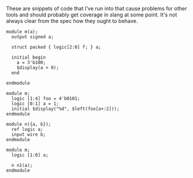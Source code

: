 These are snippets of code that I've run into that cause problems for other
tools and should probably get coverage in slang at some point. It's not always
clear from the spec how they ought to behave.


```
module m(a);
  output signed a;

  struct packed { logic[2:0] f; } a;

  initial begin
    a = 3'b100;
    $display(a > 0);
  end

endmodule
```

```
module m;
  logic [1:4] foo = 4'b0101;
  logic [0:1] a = 1;
  initial $display("%d", $left(foo[a+:2]));
endmodule
```

```
module n({a, b});
  ref logic a;
  input wire b;
endmodule

module m;
  logic [1:0] a;

  n n1(a);
endmodule
```